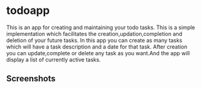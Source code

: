 # todoapp

This is an app for creating and maintaining your todo tasks.
This is a simple implementation which facilitates the creation,updation,completion and deletion of your future tasks.
In this app you can create as many tasks which will have a task description and a date for that task.
After creation you can update,complete or delete any task as you want.And the app will display a list of currently active tasks.

## Screenshots
